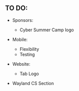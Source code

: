 ## TO DO:

- Sponsors:
	- Cyber Summer Camp logo 

- Mobile:
	- Flexibility
	- Testing

- Website:
	- Tab Logo

- Wayland CS Section